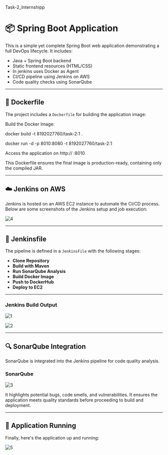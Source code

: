 Task-2_Internshipp


# 📦 Spring Boot Application

This is a simple yet complete Spring Boot web application demonstrating a full DevOps lifecycle. It includes:

- Java + Spring Boot backend
- Static frontend resources (HTML/CSS)
- In jenkins uses Docker as Agent
- CI/CD pipeline using Jenkins on AWS
- Code quality checks using SonarQube

---

## 🐳 Dockerfile

The project includes a `Dockerfile` for building the application image:

Build the Docker Image:

 docker build -t 8192027760/task-2:1 .
 
 docker run -d -p 8010:8080 -t 8192027760/task-2:1


Access the application on http:// <ip-address> :8010

This Dockerfile ensures the final image is production-ready, containing only the compiled JAR.


---

## ☁️ Jenkins on AWS

Jenkins is hosted on an AWS EC2 instance to automate the CI/CD process. Below are some screenshots of the Jenkins setup and job execution:


![4](https://github.com/user-attachments/assets/9c911bef-66bd-4a39-95ca-0e12ef927b45)




-------------------------------------------------------------------------------------------------------------------------------

## 📜 Jenkinsfile

The pipeline is defined in a `JenkinsFile` with the following stages:

- **Clone Repository**
- **Build with Maven**
- **Run SonarQube Analysis**
- **Build Docker Image**
- **Push to DockerHub**
- **Deploy to EC2**


-----------------------------------------------


### Jenkins Build Output

![1](https://github.com/user-attachments/assets/50e4c61a-2892-4eea-9ac5-3dc90fbade11)




![2](https://github.com/user-attachments/assets/e7422ab1-ecb6-47e3-8b94-8ce8f994449d)




------------------------------------------------------------------------------------------- 


## 🔍 SonarQube Integration

SonarQube is integrated into the Jenkins pipeline for code quality analysis.

### SonarQube

![3](https://github.com/user-attachments/assets/2ed96d2f-6f72-4a37-8f32-7c9da95f5923)



It highlights potential bugs, code smells, and vulnerabilities. It ensures the application meets quality standards before proceeding to build and deployment.

---

## 🚀 Application Running

Finally, here's the application up and running:


![5](https://github.com/user-attachments/assets/40c4ac37-dee6-4f06-8f24-af159ad15c26)


